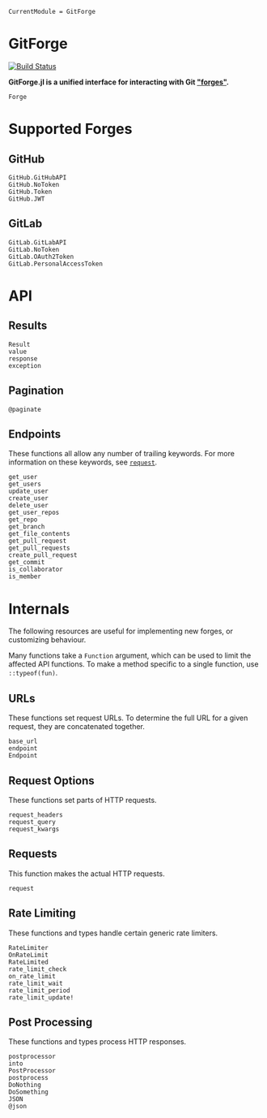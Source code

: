 ```@meta
CurrentModule = GitForge
```

# GitForge

[![Build Status](https://travis-ci.com/christopher-dG/GitForge.jl.svg?branch=master)](https://travis-ci.com/christopher-dG/GitForge.jl)

**GitForge.jl is a unified interface for interacting with Git ["forges"](https://en.wikipedia.org/wiki/Forge_(software)).**

```@docs
Forge
```

# Supported Forges

## GitHub

```@docs
GitHub.GitHubAPI
GitHub.NoToken
GitHub.Token
GitHub.JWT
```

## GitLab

```@docs
GitLab.GitLabAPI
GitLab.NoToken
GitLab.OAuth2Token
GitLab.PersonalAccessToken
```

# API

## Results

```@docs
Result
value
response
exception
```

## Pagination

```@docs
@paginate
```

## Endpoints

These functions all allow any number of trailing keywords.
For more information on these keywords, see [`request`](@ref).

```@docs
get_user
get_users
update_user
create_user
delete_user
get_user_repos
get_repo
get_branch
get_file_contents
get_pull_request
get_pull_requests
create_pull_request
get_commit
is_collaborator
is_member
```

# Internals

The following resources are useful for implementing new forges, or customizing behaviour.

Many functions take a `Function` argument, which can be used to limit the affected API functions.
To make a method specific to a single function, use `::typeof(fun)`.

## URLs

These functions set request URLs.
To determine the full URL for a given request, they are concatenated together.

```@docs
base_url
endpoint
Endpoint
```

## Request Options

These functions set parts of HTTP requests.

```@docs
request_headers
request_query
request_kwargs
```

## Requests

This function makes the actual HTTP requests.

```@docs
request
```

## Rate Limiting

These functions and types handle certain generic rate limiters.

```@docs
RateLimiter
OnRateLimit
RateLimited
rate_limit_check
on_rate_limit
rate_limit_wait
rate_limit_period
rate_limit_update!
```

## Post Processing

These functions and types process HTTP responses.

```@docs
postprocessor
into
PostProcessor
postprocess
DoNothing
DoSomething
JSON
@json
```
